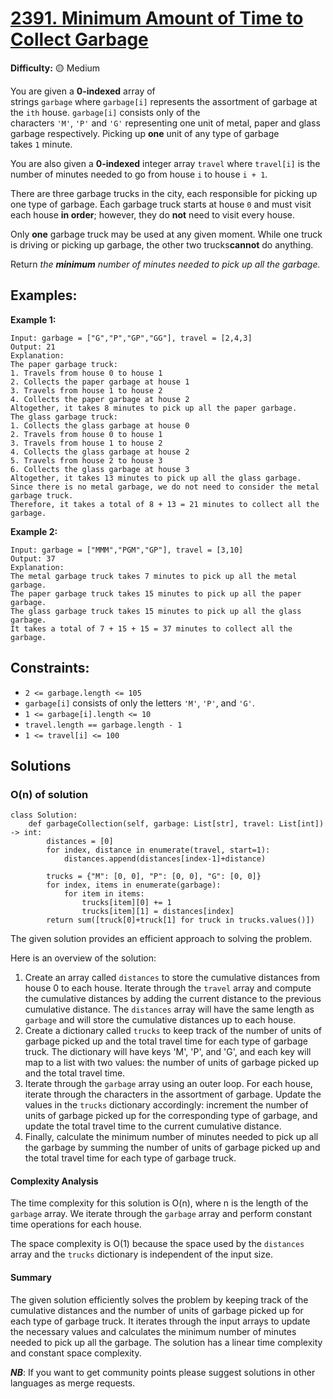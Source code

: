 # [2391. Minimum Amount of Time to Collect Garbage](https://leetcode.com/problems/minimum-amount-of-time-to-collect-garbage/)

**Difficulty:** :yellow_circle: Medium

You are given a **0-indexed** array of strings `garbage` where `garbage[i]` represents the assortment of garbage at the `ith` house. `garbage[i]` consists only of the characters `'M'`, `'P'` and `'G'` representing one unit of metal, paper and glass garbage respectively. Picking up **one** unit of any type of garbage takes `1` minute.

You are also given a **0-indexed** integer array `travel` where `travel[i]` is the number of minutes needed to go from house `i` to house `i + 1`.

There are three garbage trucks in the city, each responsible for picking up one type of garbage. Each garbage truck starts at house `0` and must visit each house **in order**; however, they do **not** need to visit every house.

Only **one** garbage truck may be used at any given moment. While one truck is driving or picking up garbage, the other two trucks**cannot** do anything.

Return *the **minimum** number of minutes needed to pick up all the garbage.*

## Examples:

**Example 1:**

```
Input: garbage = ["G","P","GP","GG"], travel = [2,4,3]
Output: 21
Explanation:
The paper garbage truck:
1. Travels from house 0 to house 1
2. Collects the paper garbage at house 1
3. Travels from house 1 to house 2
4. Collects the paper garbage at house 2
Altogether, it takes 8 minutes to pick up all the paper garbage.
The glass garbage truck:
1. Collects the glass garbage at house 0
2. Travels from house 0 to house 1
3. Travels from house 1 to house 2
4. Collects the glass garbage at house 2
5. Travels from house 2 to house 3
6. Collects the glass garbage at house 3
Altogether, it takes 13 minutes to pick up all the glass garbage.
Since there is no metal garbage, we do not need to consider the metal garbage truck.
Therefore, it takes a total of 8 + 13 = 21 minutes to collect all the garbage.

```

**Example 2:**

```
Input: garbage = ["MMM","PGM","GP"], travel = [3,10]
Output: 37
Explanation:
The metal garbage truck takes 7 minutes to pick up all the metal garbage.
The paper garbage truck takes 15 minutes to pick up all the paper garbage.
The glass garbage truck takes 15 minutes to pick up all the glass garbage.
It takes a total of 7 + 15 + 15 = 37 minutes to collect all the garbage.

```

## Constraints:

- `2 <= garbage.length <= 105`
- `garbage[i]` consists of only the letters `'M'`, `'P'`, and `'G'`.
- `1 <= garbage[i].length <= 10`
- `travel.length == garbage.length - 1`
- `1 <= travel[i] <= 100`

## Solutions

### O(n) of solution 

```python3
class Solution:
    def garbageCollection(self, garbage: List[str], travel: List[int]) -> int:
        distances = [0]
        for index, distance in enumerate(travel, start=1):
            distances.append(distances[index-1]+distance)

        trucks = {"M": [0, 0], "P": [0, 0], "G": [0, 0]}
        for index, items in enumerate(garbage):
            for item in items:
                trucks[item][0] += 1
                trucks[item][1] = distances[index]
        return sum([truck[0]+truck[1] for truck in trucks.values()])
```

The given solution provides an efficient approach to solving the problem.

Here is an overview of the solution:

1. Create an array called `distances` to store the cumulative distances from house 0 to each house. Iterate through the `travel` array and compute the cumulative distances by adding the current distance to the previous cumulative distance. The `distances` array will have the same length as `garbage` and will store the cumulative distances up to each house.
2. Create a dictionary called `trucks` to keep track of the number of units of garbage picked up and the total travel time for each type of garbage truck. The dictionary will have keys 'M', 'P', and 'G', and each key will map to a list with two values: the number of units of garbage picked up and the total travel time.
3. Iterate through the `garbage` array using an outer loop. For each house, iterate through the characters in the assortment of garbage. Update the values in the `trucks` dictionary accordingly: increment the number of units of garbage picked up for the corresponding type of garbage, and update the total travel time to the current cumulative distance.
4. Finally, calculate the minimum number of minutes needed to pick up all the garbage by summing the number of units of garbage picked up and the total travel time for each type of garbage truck.

#### Complexity Analysis

The time complexity for this solution is O(n), where n is the length of the `garbage` array. We iterate through the `garbage` array and perform constant time operations for each house.

The space complexity is O(1) because the space used by the `distances` array and the `trucks` dictionary is independent of the input size.

#### Summary

The given solution efficiently solves the problem by keeping track of the cumulative distances and the number of units of garbage picked up for each type of garbage truck. It iterates through the input arrays to update the necessary values and calculates the minimum number of minutes needed to pick up all the garbage. The solution has a linear time complexity and constant space complexity.

***NB***: If you want to get community points please suggest solutions in other languages as merge requests.
